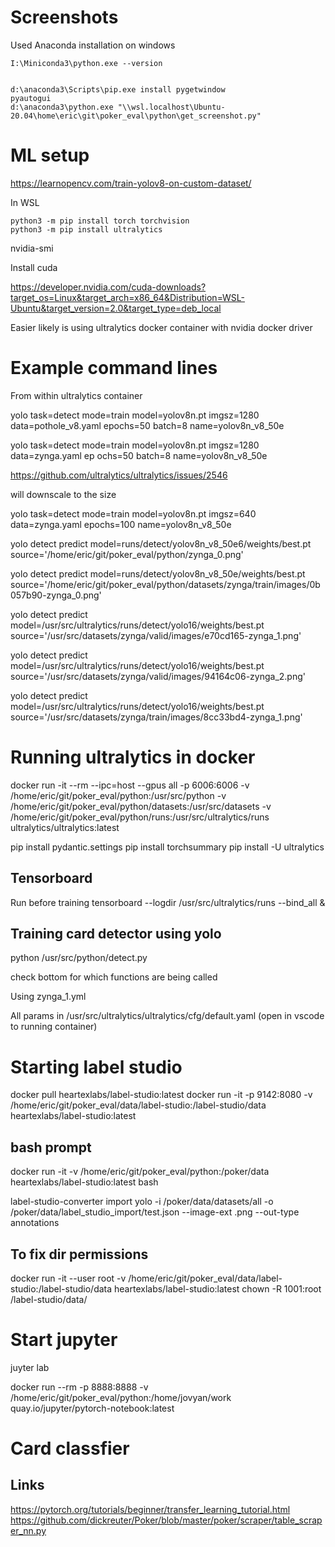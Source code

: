 # Screenshots 

Used Anaconda installation on windows

```
I:\Miniconda3\python.exe --version


d:\anaconda3\Scripts\pip.exe install pygetwindow
pyautogui
d:\anaconda3\python.exe "\\wsl.localhost\Ubuntu-20.04\home\eric\git\poker_eval\python\get_screenshot.py"
```

# ML setup

https://learnopencv.com/train-yolov8-on-custom-dataset/

In WSL

```
python3 -m pip install torch torchvision
python3 -m pip install ultralytics
```

nvidia-smi

Install cuda

https://developer.nvidia.com/cuda-downloads?target_os=Linux&target_arch=x86_64&Distribution=WSL-Ubuntu&target_version=2.0&target_type=deb_local

Easier likely is using ultralytics docker container with nvidia docker driver

# Example command lines

From within ultralytics container
	
yolo task=detect mode=train model=yolov8n.pt imgsz=1280 data=pothole_v8.yaml epochs=50 batch=8 name=yolov8n_v8_50e


yolo task=detect mode=train model=yolov8n.pt imgsz=1280 data=zynga.yaml ep
ochs=50 batch=8 name=yolov8n_v8_50e

https://github.com/ultralytics/ultralytics/issues/2546

will downscale to the size

yolo task=detect mode=train model=yolov8n.pt imgsz=640 data=zynga.yaml epochs=100 name=yolov8n_v8_50e

yolo detect predict model=runs/detect/yolov8n_v8_50e6/weights/best.pt source='/home/eric/git/poker_eval/python/zynga_0.png'

yolo detect predict model=runs/detect/yolov8n_v8_50e/weights/best.pt source='/home/eric/git/poker_eval/python/datasets/zynga/train/images/0b057b90-zynga_0.png'

yolo detect predict model=/usr/src/ultralytics/runs/detect/yolo16/weights/best.pt source='/usr/src/datasets/zynga/valid/images/e70cd165-zynga_1.png'

yolo detect predict model=/usr/src/ultralytics/runs/detect/yolo16/weights/best.pt source='/usr/src/datasets/zynga/valid/images/94164c06-zynga_2.png'
 
 yolo detect predict model=/usr/src/ultralytics/runs/detect/yolo16/weights/best.pt source='/usr/src/datasets/zynga/train/images/8cc33bd4-zynga_1.png'


# Running ultralytics in docker

docker run -it --rm --ipc=host --gpus all -p 6006:6006 -v /home/eric/git/poker_eval/python:/usr/src/python -v /home/eric/git/poker_eval/python/datasets:/usr/src/datasets -v /home/eric/git/poker_eval/python/runs:/usr/src/ultralytics/runs ultralytics/ultralytics:latest

pip install pydantic.settings
pip install torchsummary
pip install -U ultralytics

## Tensorboard 

Run before training
tensorboard --logdir /usr/src/ultralytics/runs --bind_all & 

## Training card detector using yolo

python /usr/src/python/detect.py

check bottom for which functions are being called

Using zynga_1.yml

All params in /usr/src/ultralytics/ultralytics/cfg/default.yaml (open in vscode to running container)


# Starting label studio

docker pull heartexlabs/label-studio:latest
docker run -it -p 9142:8080 -v /home/eric/git/poker_eval/data/label-studio:/label-studio/data heartexlabs/label-studio:latest

## bash prompt
docker run -it -v /home/eric/git/poker_eval/python:/poker/data heartexlabs/label-studio:latest bash

label-studio-converter import yolo -i /poker/data/datasets/all -o /poker/data/label_studio_import/test.json --image-ext .png --out-type annotations

## To fix dir permissions
docker run -it --user root -v /home/eric/git/poker_eval/data/label-studio:/label-studio/data heartexlabs/label-studio:latest chown -R 1001:root /label-studio/data/

# Start jupyter

juyter lab

docker run --rm -p 8888:8888  -v /home/eric/git/poker_eval/python:/home/jovyan/work quay.io/jupyter/pytorch-notebook:latest


# Card classfier 

## Links

https://pytorch.org/tutorials/beginner/transfer_learning_tutorial.html
https://github.com/dickreuter/Poker/blob/master/poker/scraper/table_scraper_nn.py